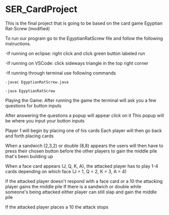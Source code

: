 # SER_CardProject
This is the final project that is going to be based on the card game Egyptian Rat-Screw (modified)

To run our program go to the EgyptianRatScrew file and follow the following instructions.
   
  -If running on eclipse: right click and click green button labeled run
   
  -If running on VSCode: click sideways triangle in the top right corner 
  
  -If running through terminal use following commands
  
    -javac EgyptianRatScrew.java

    -java EgyptianRatScrew
    
Playing the Game:
  After running the game the terminal will ask you a few questions for button inputs

  After answering the questions a popup will appear click on it
  This popup will be where you input your button inputs 

  Player 1 will begin by placing one of his cards
  Each player will then go back and forth placing cards

  When a sandwich (2,3,2) or double (8,8) appears the users will then have to press their chosen button before the 
  other players to gain the middle pile that's been building up

  When a face card appears (J, Q, K, A), the attacked player has to play 1-4 cards depending on which face (J = 1, Q = 2, K = 3, A = 4)

  If the attacked player doesn't respond with a face card or a 10 the attacking player gains the middle pile
  If there is a sandwich or double while someone's being attacked either player can still slap and gain the middle pile

If the attacked player places a 10 the attack stops 

